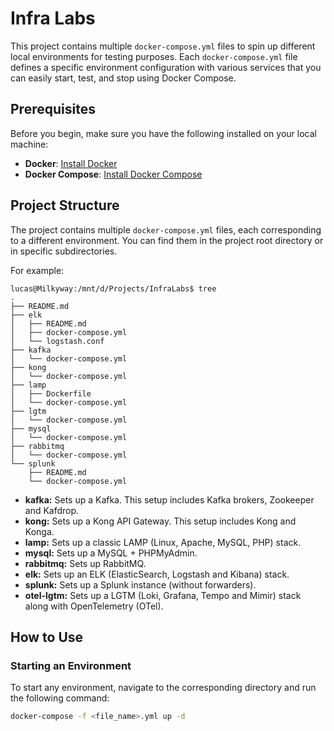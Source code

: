 # Infra Labs

This project contains multiple `docker-compose.yml` files to spin up different local environments for testing purposes.
Each `docker-compose.yml` file defines a specific environment configuration with various services that you can easily start, test, and stop using Docker Compose.

## Prerequisites

Before you begin, make sure you have the following installed on your local machine:

- **Docker**: [Install Docker](https://docs.docker.com/get-docker/)
- **Docker Compose**: [Install Docker Compose](https://docs.docker.com/compose/install/)

## Project Structure

The project contains multiple `docker-compose.yml` files, each corresponding to a different environment. You can find them in the project root directory or in specific subdirectories. 

For example:

```
lucas@Milkyway:/mnt/d/Projects/InfraLabs$ tree
.
├── README.md
├── elk
│   ├── README.md
│   ├── docker-compose.yml
│   └── logstash.conf
├── kafka
│   └── docker-compose.yml
├── kong
│   └── docker-compose.yml
├── lamp
│   ├── Dockerfile
│   └── docker-compose.yml
├── lgtm
│   └── docker-compose.yml
├── mysql
│   └── docker-compose.yml
├── rabbitmq
│   └── docker-compose.yml
└── splunk
    ├── README.md
    └── docker-compose.yml

```

- **kafka:** Sets up a Kafka. This setup includes Kafka brokers, Zookeeper and Kafdrop.
- **kong:** Sets up a Kong API Gateway. This setup includes Kong and Konga.
- **lamp:** Sets up a classic LAMP (Linux, Apache, MySQL, PHP) stack.
- **mysql:** Sets up a MySQL + PHPMyAdmin.
- **rabbitmq:** Sets up RabbitMQ.
- **elk:** Sets up an ELK (ElasticSearch, Logstash and Kibana) stack.
- **splunk:** Sets up a Splunk instance (without forwarders).
- **otel-lgtm:** Sets up a LGTM (Loki, Grafana, Tempo and Mimir) stack along with OpenTelemetry (OTel).

## How to Use

### Starting an Environment

To start any environment, navigate to the corresponding directory and run the following command:

```bash
docker-compose -f <file_name>.yml up -d
```